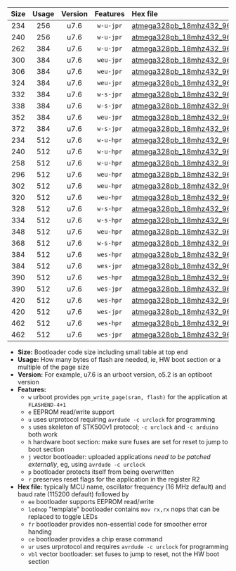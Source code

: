 |Size|Usage|Version|Features|Hex file|
|:-:|:-:|:-:|:-:|:--|
|234|256|u7.6|`w-u-jpr`|[atmega328pb_18mhz432_9600bps_ur_vbl.hex](https://raw.githubusercontent.com/stefanrueger/urboot/main/bootloaders/atmega328pb/fcpu_18mhz432/9600_bps/atmega328pb_18mhz432_9600bps_ur_vbl.hex)|
|240|256|u7.6|`w-u-jpr`|[atmega328pb_18mhz432_9600bps_lednop_ur_vbl.hex](https://raw.githubusercontent.com/stefanrueger/urboot/main/bootloaders/atmega328pb/fcpu_18mhz432/9600_bps/atmega328pb_18mhz432_9600bps_lednop_ur_vbl.hex)|
|262|384|u7.6|`w-u-jpr`|[atmega328pb_18mhz432_9600bps_lednop_fr_ur_vbl.hex](https://raw.githubusercontent.com/stefanrueger/urboot/main/bootloaders/atmega328pb/fcpu_18mhz432/9600_bps/atmega328pb_18mhz432_9600bps_lednop_fr_ur_vbl.hex)|
|300|384|u7.6|`weu-jpr`|[atmega328pb_18mhz432_9600bps_ee_ur_vbl.hex](https://raw.githubusercontent.com/stefanrueger/urboot/main/bootloaders/atmega328pb/fcpu_18mhz432/9600_bps/atmega328pb_18mhz432_9600bps_ee_ur_vbl.hex)|
|306|384|u7.6|`weu-jpr`|[atmega328pb_18mhz432_9600bps_ee_lednop_ur_vbl.hex](https://raw.githubusercontent.com/stefanrueger/urboot/main/bootloaders/atmega328pb/fcpu_18mhz432/9600_bps/atmega328pb_18mhz432_9600bps_ee_lednop_ur_vbl.hex)|
|324|384|u7.6|`weu-jpr`|[atmega328pb_18mhz432_9600bps_ee_lednop_fr_ur_vbl.hex](https://raw.githubusercontent.com/stefanrueger/urboot/main/bootloaders/atmega328pb/fcpu_18mhz432/9600_bps/atmega328pb_18mhz432_9600bps_ee_lednop_fr_ur_vbl.hex)|
|332|384|u7.6|`w-s-jpr`|[atmega328pb_18mhz432_9600bps_vbl.hex](https://raw.githubusercontent.com/stefanrueger/urboot/main/bootloaders/atmega328pb/fcpu_18mhz432/9600_bps/atmega328pb_18mhz432_9600bps_vbl.hex)|
|338|384|u7.6|`w-s-jpr`|[atmega328pb_18mhz432_9600bps_lednop_vbl.hex](https://raw.githubusercontent.com/stefanrueger/urboot/main/bootloaders/atmega328pb/fcpu_18mhz432/9600_bps/atmega328pb_18mhz432_9600bps_lednop_vbl.hex)|
|352|384|u7.6|`weu-jpr`|[atmega328pb_18mhz432_9600bps_ee_lednop_fr_ce_ur_vbl.hex](https://raw.githubusercontent.com/stefanrueger/urboot/main/bootloaders/atmega328pb/fcpu_18mhz432/9600_bps/atmega328pb_18mhz432_9600bps_ee_lednop_fr_ce_ur_vbl.hex)|
|372|384|u7.6|`w-s-jpr`|[atmega328pb_18mhz432_9600bps_lednop_fr_vbl.hex](https://raw.githubusercontent.com/stefanrueger/urboot/main/bootloaders/atmega328pb/fcpu_18mhz432/9600_bps/atmega328pb_18mhz432_9600bps_lednop_fr_vbl.hex)|
|234|512|u7.6|`w-u-hpr`|[atmega328pb_18mhz432_9600bps_ur.hex](https://raw.githubusercontent.com/stefanrueger/urboot/main/bootloaders/atmega328pb/fcpu_18mhz432/9600_bps/atmega328pb_18mhz432_9600bps_ur.hex)|
|240|512|u7.6|`w-u-hpr`|[atmega328pb_18mhz432_9600bps_lednop_ur.hex](https://raw.githubusercontent.com/stefanrueger/urboot/main/bootloaders/atmega328pb/fcpu_18mhz432/9600_bps/atmega328pb_18mhz432_9600bps_lednop_ur.hex)|
|258|512|u7.6|`w-u-hpr`|[atmega328pb_18mhz432_9600bps_lednop_fr_ur.hex](https://raw.githubusercontent.com/stefanrueger/urboot/main/bootloaders/atmega328pb/fcpu_18mhz432/9600_bps/atmega328pb_18mhz432_9600bps_lednop_fr_ur.hex)|
|296|512|u7.6|`weu-hpr`|[atmega328pb_18mhz432_9600bps_ee_ur.hex](https://raw.githubusercontent.com/stefanrueger/urboot/main/bootloaders/atmega328pb/fcpu_18mhz432/9600_bps/atmega328pb_18mhz432_9600bps_ee_ur.hex)|
|302|512|u7.6|`weu-hpr`|[atmega328pb_18mhz432_9600bps_ee_lednop_ur.hex](https://raw.githubusercontent.com/stefanrueger/urboot/main/bootloaders/atmega328pb/fcpu_18mhz432/9600_bps/atmega328pb_18mhz432_9600bps_ee_lednop_ur.hex)|
|320|512|u7.6|`weu-hpr`|[atmega328pb_18mhz432_9600bps_ee_lednop_fr_ur.hex](https://raw.githubusercontent.com/stefanrueger/urboot/main/bootloaders/atmega328pb/fcpu_18mhz432/9600_bps/atmega328pb_18mhz432_9600bps_ee_lednop_fr_ur.hex)|
|328|512|u7.6|`w-s-hpr`|[atmega328pb_18mhz432_9600bps.hex](https://raw.githubusercontent.com/stefanrueger/urboot/main/bootloaders/atmega328pb/fcpu_18mhz432/9600_bps/atmega328pb_18mhz432_9600bps.hex)|
|334|512|u7.6|`w-s-hpr`|[atmega328pb_18mhz432_9600bps_lednop.hex](https://raw.githubusercontent.com/stefanrueger/urboot/main/bootloaders/atmega328pb/fcpu_18mhz432/9600_bps/atmega328pb_18mhz432_9600bps_lednop.hex)|
|348|512|u7.6|`weu-hpr`|[atmega328pb_18mhz432_9600bps_ee_lednop_fr_ce_ur.hex](https://raw.githubusercontent.com/stefanrueger/urboot/main/bootloaders/atmega328pb/fcpu_18mhz432/9600_bps/atmega328pb_18mhz432_9600bps_ee_lednop_fr_ce_ur.hex)|
|368|512|u7.6|`w-s-hpr`|[atmega328pb_18mhz432_9600bps_lednop_fr.hex](https://raw.githubusercontent.com/stefanrueger/urboot/main/bootloaders/atmega328pb/fcpu_18mhz432/9600_bps/atmega328pb_18mhz432_9600bps_lednop_fr.hex)|
|384|512|u7.6|`wes-hpr`|[atmega328pb_18mhz432_9600bps_ee.hex](https://raw.githubusercontent.com/stefanrueger/urboot/main/bootloaders/atmega328pb/fcpu_18mhz432/9600_bps/atmega328pb_18mhz432_9600bps_ee.hex)|
|384|512|u7.6|`wes-jpr`|[atmega328pb_18mhz432_9600bps_ee_vbl.hex](https://raw.githubusercontent.com/stefanrueger/urboot/main/bootloaders/atmega328pb/fcpu_18mhz432/9600_bps/atmega328pb_18mhz432_9600bps_ee_vbl.hex)|
|390|512|u7.6|`wes-hpr`|[atmega328pb_18mhz432_9600bps_ee_lednop.hex](https://raw.githubusercontent.com/stefanrueger/urboot/main/bootloaders/atmega328pb/fcpu_18mhz432/9600_bps/atmega328pb_18mhz432_9600bps_ee_lednop.hex)|
|390|512|u7.6|`wes-jpr`|[atmega328pb_18mhz432_9600bps_ee_lednop_vbl.hex](https://raw.githubusercontent.com/stefanrueger/urboot/main/bootloaders/atmega328pb/fcpu_18mhz432/9600_bps/atmega328pb_18mhz432_9600bps_ee_lednop_vbl.hex)|
|420|512|u7.6|`wes-hpr`|[atmega328pb_18mhz432_9600bps_ee_lednop_fr.hex](https://raw.githubusercontent.com/stefanrueger/urboot/main/bootloaders/atmega328pb/fcpu_18mhz432/9600_bps/atmega328pb_18mhz432_9600bps_ee_lednop_fr.hex)|
|420|512|u7.6|`wes-jpr`|[atmega328pb_18mhz432_9600bps_ee_lednop_fr_vbl.hex](https://raw.githubusercontent.com/stefanrueger/urboot/main/bootloaders/atmega328pb/fcpu_18mhz432/9600_bps/atmega328pb_18mhz432_9600bps_ee_lednop_fr_vbl.hex)|
|462|512|u7.6|`wes-hpr`|[atmega328pb_18mhz432_9600bps_ee_lednop_fr_ce.hex](https://raw.githubusercontent.com/stefanrueger/urboot/main/bootloaders/atmega328pb/fcpu_18mhz432/9600_bps/atmega328pb_18mhz432_9600bps_ee_lednop_fr_ce.hex)|
|462|512|u7.6|`wes-jpr`|[atmega328pb_18mhz432_9600bps_ee_lednop_fr_ce_vbl.hex](https://raw.githubusercontent.com/stefanrueger/urboot/main/bootloaders/atmega328pb/fcpu_18mhz432/9600_bps/atmega328pb_18mhz432_9600bps_ee_lednop_fr_ce_vbl.hex)|

- **Size:** Bootloader code size including small table at top end
- **Usage:** How many bytes of flash are needed, ie, HW boot section or a multiple of the page size
- **Version:** For example, u7.6 is an urboot version, o5.2 is an optiboot version
- **Features:**
  + `w` urboot provides `pgm_write_page(sram, flash)` for the application at `FLASHEND-4+1`
  + `e` EEPROM read/write support
  + `u` uses urprotocol requiring `avrdude -c urclock` for programming
  + `s` uses skeleton of STK500v1 protocol; `-c urclock` and `-c arduino` both work
  + `h` hardware boot section: make sure fuses are set for reset to jump to boot section
  + `j` vector bootloader: uploaded applications *need to be patched externally*, eg, using `avrdude -c urclock`
  + `p` bootloader protects itself from being overwritten
  + `r` preserves reset flags for the application in the register R2
- **Hex file:** typically MCU name, oscillator frequency (16 MHz default) and baud rate (115200 default) followed by
  + `ee` bootloader supports EEPROM read/write
  + `lednop` "template" bootloader contains `mov rx,rx` nops that can be replaced to toggle LEDs
  + `fr` bootloader provides non-essential code for smoother error handing
  + `ce` bootloader provides a chip erase command
  + `ur` uses urprotocol and requires `avrdude -c urclock` for programming
  + `vbl` vector bootloader: set fuses to jump to reset, not the HW boot section
